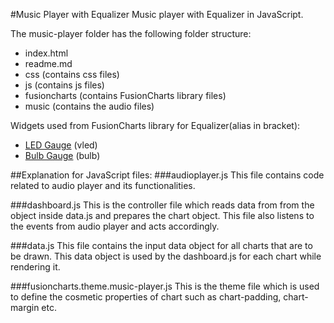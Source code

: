 #Music Player with Equalizer
Music player with Equalizer in JavaScript.

The music-player folder has the following folder structure:

* index.html
* readme.md
* css (contains css files)
* js (contains js files)
* fusioncharts (contains FusionCharts library files)
* music (contains the audio files)


Widgets used from FusionCharts library for Equalizer(alias in bracket):

* [LED Gauge](http://www.fusioncharts.com/javascript-chart-fiddles/?gauges&gauge=LED--Gauge) (vled)
* [Bulb Gauge](http://www.fusioncharts.com/javascript-chart-fiddles/?gauges&gauge=Bulb--Gauge) (bulb)

##Explanation for JavaScript files:
###audioplayer.js
This file contains code related to audio player and its functionalities.

###dashboard.js
This is the controller file which reads data from from the object inside data.js and prepares the chart object. This file also listens to the events from audio player and acts accordingly.

###data.js
This file contains the input data object for all charts that are to be drawn. This data object is used by the dashboard.js for each chart while rendering it.

###fusioncharts.theme.music-player.js
This is the theme file which is used to define the cosmetic properties of chart such as chart-padding, chart-margin etc.